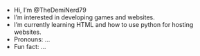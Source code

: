 - Hi, I’m @TheDemiNerd79
- I’m interested in developing games and websites.
- I’m currently learning HTML and how to use python for hosting websites.
- Pronouns: ...
- Fun fact: ...

<!---
TheDemiNerd79/TheDemiNerd79 is a ✨ special ✨ repository because its `README.md` (this file) appears on your GitHub profile.
You can click the Preview link to take a look at your changes.
--->
